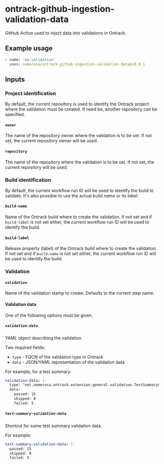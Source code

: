 ontrack-github-ingestion-validation-data
========================================

GitHub Action used to inject data into validations in Ontrack.

## Example usage

```yaml
- name: 'my-validation'
  uses: nemerosa/ontrack-github-ingestion-validation-data@v0.0.1
```

## Inputs

### Project identification

By default, the current repository is used to identify the Ontrack project where the validation must be created. If need be, another repository can be specified.

#### `owner`

The name of the repository owner where the validation is to be set. If not set, the current repository owner will be used.

#### `repository`

The name of the repository where the validation is to be set. If not set, the current repository will be used.

### Build identification

By default, the current workflow run ID will be used to identify the build to validate. It's also possible to use the actual build _name_ or its _label_.

#### `build-name`

Name of the Ontrack build where to create the validation. If not set and if `build-label` is not set either, the current workflow run ID will be used to identify the build.

#### `build-label`

Release property (label) of the Ontrack build where to create the validation. If not set and if `build-name` is not set either, the current workflow run ID will be used to identify the build.

### Validation

#### `validation`

Name of the validation stamp to create. Defaults to the current step name.

#### Validation data

One of the following options must be given.

##### `validation-data`

YAML object describing the validation.

Two required fields:

* `type` - FQCN of the validation type in Ontrack
* `data` - JSON/YAML representation of the validation data

For example, for a test summary:

```yaml
validation-data: |-
  type: "net.nemerosa.ontrack.extension.general.validation.TestSummaryValidationDataType"
  data:
    passed: 15
    skipped: 8
    failed: 5
```

##### `test-summary-validation-data`

Shortcut for some test summary validation data.

For example:

```yaml
test-summary-validation-data: |-
  passed: 15
  skipped: 8
  failed: 5
```

